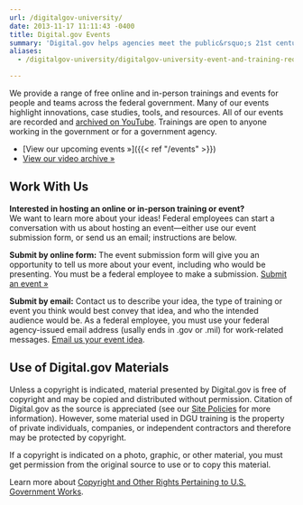 ```yaml
---
url: /digitalgov-university/
date: 2013-11-17 11:11:43 -0400
title: Digital.gov Events
summary: 'Digital.gov helps agencies meet the public&rsquo;s 21st century digital expectations by providing a platform for federal agencies to share innovations, offer case-studies, host summits and workshops, and connect with each other.'
aliases:
  - /digitalgov-university/digitalgov-university-event-and-training-request-form/

---
```


We provide a range of free online and in-person trainings and events for people and teams across the federal government. Many of our events highlight innovations, case studies, tools, and resources. All of our events are recorded and [archived on YouTube](https://youtube.com/digitalgov). Trainings are open to anyone working in the government or for a government agency.

- [View our upcoming events »]({{< ref "/events" >}})
- [View our video archive »](https://youtube.com/digitalgov)

## Work With Us

**Interested in hosting an online or in-person training or event?**<br />
We want to learn more about your ideas! Federal employees can start a conversation with us about hosting an event&mdash;either use our event submission form, or send us an email; instructions are below.

**Submit by online form:** The event submission form will give you an opportunity to tell us more about your event, including who would be presenting. You must be a federal employee to make a submission. [Submit an event »](https://feedback.gsa.gov/jfe/form/SV_1MS3YC4dieV8WQm)

**Submit by email:** Contact us to describe your idea, the type of training or event you think would best convey that idea, and who the intended audience would be. As a federal employee, you must use your federal agency-issued email address (usally ends in .gov or .mil) for work-related messages. [Email us your event idea](mailto:digitalgovu@gsa.gov?subject=Event%20Training%20Idea).

## Use of Digital.gov Materials

Unless a copyright is indicated, material presented by Digital.gov is free of copyright and may be copied and distributed without permission. Citation of Digital.gov as the source is appreciated (see our [Site Policies](https://digital.gov/policies/) for more information). However, some material used in DGU training is the property of private individuals, companies, or independent contractors and therefore may be protected by copyright.

If a copyright is indicated on a photo, graphic, or other material, you must get permission from the original source to use or to copy this material.

Learn more about [Copyright and Other Rights Pertaining to U.S. Government Works](http://www.usa.gov/copyright.shtml).
